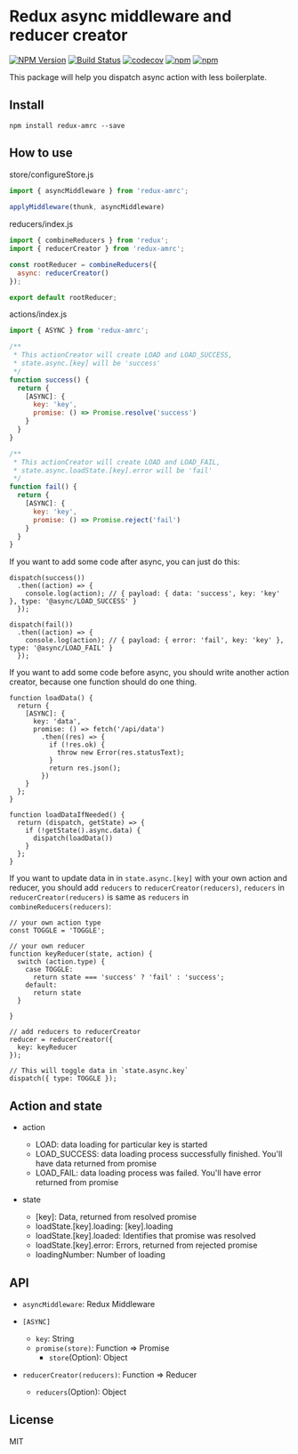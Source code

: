 # Redux async middleware and reducer creator

[![NPM Version](https://img.shields.io/npm/v/redux-amrc.svg?style=flat)](https://www.npmjs.com/package/redux-amrc)
[![Build Status](https://travis-ci.org/lewis617/redux-amrc.svg?branch=master)](https://travis-ci.org/lewis617/redux-amrc)
[![codecov](https://codecov.io/gh/lewis617/redux-amrc/branch/master/graph/badge.svg)](https://codecov.io/gh/lewis617/redux-amrc)
[![npm](https://img.shields.io/npm/dm/redux-amrc.svg?maxAge=2592000)](redux-amrc)
[![npm](https://img.shields.io/npm/l/redux-amrc.svg?maxAge=2592000)](redux-amrc)

This package will help you dispatch async action with less boilerplate.

## Install

```
npm install redux-amrc --save
```

## How to use

store/configureStore.js

```js
import { asyncMiddleware } from 'redux-amrc';
	
applyMiddleware(thunk, asyncMiddleware)

```

reducers/index.js

```js
import { combineReducers } from 'redux';
import { reducerCreator } from 'redux-amrc';

const rootReducer = combineReducers({
  async: reducerCreator()
});

export default rootReducer;
```

actions/index.js

```js
import { ASYNC } from 'redux-amrc';

/**
 * This actionCreator will create LOAD and LOAD_SUCCESS,
 * state.async.[key] will be 'success'
 */
function success() {
  return {
    [ASYNC]: {
      key: 'key',
      promise: () => Promise.resolve('success')
    }
  }
}

/**
 * This actionCreator will create LOAD and LOAD_FAIL,
 * state.async.loadState.[key].error will be 'fail'
 */
function fail() {
  return {
    [ASYNC]: {
      key: 'key',
      promise: () => Promise.reject('fail')
    }
  }
}
```

If you want to add some code after async, you can just do this:

```
dispatch(success())
  .then((action) => {
    console.log(action); // { payload: { data: 'success', key: 'key' }, type: '@async/LOAD_SUCCESS' }
  });

dispatch(fail())
  .then((action) => {
    console.log(action); // { payload: { error: 'fail', key: 'key' }, type: '@async/LOAD_FAIL' }
  });
```

If you want to add some code before async, you should write another action creator, because one function should do one thing.

```
function loadData() {
  return {
    [ASYNC]: {
      key: 'data',
      promise: () => fetch('/api/data')
        .then((res) => {
          if (!res.ok) {
            throw new Error(res.statusText);
          }
          return res.json();
        })
    }
  };
}

function loadDataIfNeeded() {
  return (dispatch, getState) => {
    if (!getState().async.data) {
      dispatch(loadData())
    }
  };
}

```

If you want to update data in in `state.async.[key]` with your own action and reducer, you should add `reducers` to `reducerCreator(reducers)`, `reducers` in `reducerCreator(reducers)` is same as `reducers` in `combineReducers(reducers)`:

```
// your own action type
const TOGGLE = 'TOGGLE';

// your own reducer
function keyReducer(state, action) {
  switch (action.type) {
    case TOGGLE:
      return state === 'success' ? 'fail' : 'success';
    default:
      return state
  }

}

// add reducers to reducerCreator
reducer = reducerCreator({
  key: keyReducer
});

// This will toggle data in `state.async.key`
dispatch({ type: TOGGLE }); 
```

## Action and state

* action
    * LOAD: data loading for particular key is started
    * LOAD_SUCCESS: data loading process successfully finished. You'll have data returned from promise
    * LOAD_FAIL: data loading process was failed. You'll have error returned from promise

* state
    * [key]: Data, returned from resolved promise
    * loadState.[key].loading: [key].loading 
    * loadState.[key].loaded: Identifies that promise was resolved
    * loadState.[key].error: Errors, returned from rejected promise
    * loadingNumber: Number of loading


## API

* `asyncMiddleware`: Redux Middleware

* `[ASYNC]`
    * `key`: String
    * `promise(store)`: Function => Promise
        * `store`(Option): Object
  
* `reducerCreator(reducers)`: Function => Reducer
    * `reducers`(Option): Object

## License

MIT
